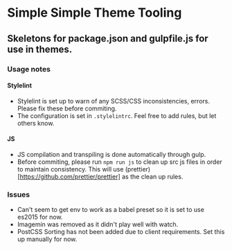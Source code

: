 # Simple Simple Theme Tooling

## Skeletons for package.json and gulpfile.js for use in themes.

### Usage notes

#### Stylelint

- Stylelint is set up to warn of any SCSS/CSS inconsistencies, errors. Please fix these before commiting.
- The configuration is set in `.stylelintrc`. Feel free to add rules, but let others know.

#### JS

- JS compilation and transpiling is done automatically through gulp.
- Before commiting, please run `npm run js` to clean up src js files in order to maintain consistency. This will use (prettier)[https://github.com/prettier/prettier] as the clean up rules.

### Issues

- Can't seem to get env to work as a babel preset so it is set to use es2015 for now.
- Imagemin was removed as it didn't play well with watch.
- PostCSS Sorting has not been added due to client requirements. Set this up manually for now.